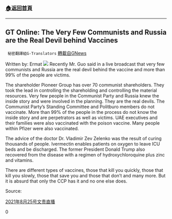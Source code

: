 ###  [:house:返回首頁](https://github.com/ourhimalayas/txt)
---


## GT Online: The Very Few Communists and Russia are the Real Devil behind Vaccines
` 秘密翻譯組G-Translators` [轉載自GNews](https://gnews.org/1535193/)

Written by: Ermat
![](https://assets.gnews.org/wp-content/uploads/2021/09/image3-5-2.jpg)
Recently Mr. Guo said in a live broadcast that very few communists and Russia are the real devil behind the vaccine and more than 99% of the people are victims.

The shareholder Pioneer Group has over 70 communist shareholders. They took the lead in controlling the shareholding and controlling the material resources. Very few people in the Communist Party and Russia knew the inside story and were involved in the planning. They are the real devils. The Communist Party’s Standing Committee and Politburo members do not vaccinate. More than 99% of the people in the process do not know the inside story and are perpetrators as well as victims. UAE executives and their families were also vaccinated with the poison vaccine. Many people within Pfizer were also vaccinated.

The advice of the doctor Dr. Vladimir Zev Zelenko was the result of curing thousands of people. Ivermectin enables patients on oxygen to leave ICU beds and be discharged. The former President Donald Trump also recovered from the disease with a regimen of hydroxychloroquine plus zinc and vitamins.

There are different types of vaccines, those that kill you quickly, those that kill you slowly, those that save you and those that don’t and many more. But it is absurd that only the CCP has it and no one else does.

Source:

[2021年8月25号文贵直播](https://www.gtv.org/video/id=61263b6114187a38e055117f)

0

